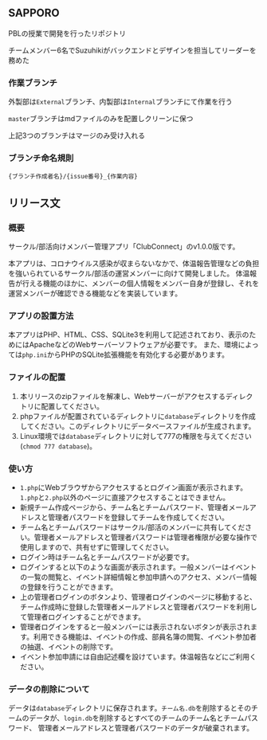 
## SAPPORO
PBLの授業で開発を行ったリポジトリ

チームメンバー6名でSuzuhikiがバックエンドとデザインを担当してリーダーを務めた


### 作業ブランチ
外製部は```External```ブランチ、内製部は```Internal```ブランチにて作業を行う

```master```ブランチはmdファイルのみを配置しクリーンに保つ

上記3つのブランチはマージのみ受け入れる

### ブランチ命名規則
``` {ブランチ作成者名}/{issue番号}_{作業内容} ```

## リリース文
### 概要
サークル/部活向けメンバー管理アプリ「ClubConnect」のv1.0.0版です。

本アプリは、コロナウイルス感染が収まらないなかで、体温報告管理などの負担を強いられているサークル/部活の運営メンバーに向けて開発しました。
体温報告が行える機能のほかに、メンバーの個人情報をメンバー自身が登録し、それを運営メンバーが確認できる機能などを実装しています。

### アプリの設置方法
本アプリはPHP、HTML、CSS、SQLite3を利用して記述されており、表示のためにはApacheなどのWebサーバーソフトウェアが必要です。
また、環境によっては`php.ini`からPHPのSQLite拡張機能を有効化する必要があります。

### ファイルの配置

1. 本リリースのzipファイルを解凍し、Webサーバーがアクセスするディレクトリに配置してください。
1. phpファイルが配置されているディレクトリに`database`ディレクトリを作成してください。このディレクトリにデータベースファイルが生成されます。
1. Linux環境では`database`ディレクトリに対して777の権限を与えてください(`chmod 777 database`)。

### 使い方
- `1.php`にWebブラウザからアクセスするとログイン画面が表示されます。`1.php`と`2.php`以外のページに直接アクセスすることはできません。
- 新規チーム作成ページから、チーム名とチームパスワード、管理者メールアドレスと管理者パスワードを登録してチームを作成してください。
- チーム名とチームパスワードはサークル/部活のメンバーに共有してください。管理者メールアドレスと管理者パスワードは管理者権限が必要な操作で使用しますので、共有せずに管理してください。
- ログイン時はチーム名とチームパスワードが必要です。
- ログインすると以下のような画面が表示されます。一般メンバーはイベントの一覧の閲覧と、イベント詳細情報と参加申請へのアクセス、メンバー情報の登録を行うことができます。
- 上の管理者ログインのボタンより、管理者ログインのページに移動すると、チーム作成時に登録した管理者メールアドレスと管理者パスワードを利用して管理者ログインすることができます。
- 管理者ログインをすると一般メンバーには表示されないボタンが表示されます。利用できる機能は、イベントの作成、部員名簿の閲覧、イベント参加者の抽選、イベントの削除です。
- イベント参加申請には自由記述欄を設けています。体温報告などにご利用ください。

### データの削除について
データは`database`ディレクトリに保存されます。`チーム名.db`を削除するとそのチームのデータが、`login.db`を削除するとすべてのチームのチーム名とチームパスワード、
管理者メールアドレスと管理者パスワードのデータが破棄されます。
